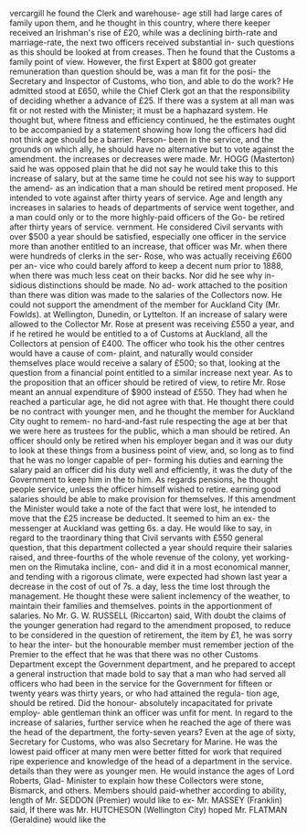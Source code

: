 vercargill he found the Clerk and warehouse- age still had large cares of family upon them, and he thought in this country, where there keeper received an Irishman's rise of £20, while was a declining birth-rate and marriage-rate, the next two officers received substantial in- such questions as this should be looked at from creases. Then he found that the Customs a family point of view. However, the first Expert at $800 got greater remuneration than question should be, was a man fit for the posi- the Secretary and Inspector of Customs, who tion, and able to do the work? He admitted stood at £650, while the Chief Clerk got an that the responsibility of deciding whether a advance of £25. If there was a system at all man was fit or not rested with the Minister; it must be a haphazard system. He thought but, where fitness and efficiency continued, he the estimates ought to be accompanied by a statement showing how long the officers had did not think age should be a barrier. Person- been in the service, and the grounds on which ally, he should have no alternative but to vote against the amendment. the increases or decreases were made. Mr. HOGG (Masterton) said he was opposed plain that he did not say he would take this to this increase of salary, but at the same time he could not see his way to support the amend- as an indication that a man should be retired ment proposed. He intended to vote against after thirty years of service. Age and length any increases in salaries to heads of departments of service went together, and a man could only or to the more highly-paid officers of the Go- be retired after thirty years of service. vernment. He considered Civil servants with over $500 a year should be satisfied, especially one officer in the service more than another entitled to an increase, that officer was Mr. when there were hundreds of clerks in the ser- Rose, who was actually receiving £600 per an- vice who could barely afford to keep a decent num prior to 1888, when there was much less ceat on their backs. Nor did he see why in- sidious distinctions should be made. No ad- work attached to the position than there was dition was made to the salaries of the Collectors now. He could not support the amendment of the member for Auckland City (Mr. Fowlds). at Wellington, Dunedin, or Lyttelton. If an increase of salary were allowed to the Collector Mr. Rose at present was receiving £550 a year, and if he retired he would be entitled to a of Customs at Auckland, all the Collectors at pension of £400. The officer who took his the other centres would have a cause of com- plaint, and naturally would consider themselves place would receive a salary of £500; so that, looking at the question from a financial point entitled to a similar increase next year. As to the proposition that an officer should be retired of view, to retire Mr. Rose meant an annual expenditure of $900 instead of £550. They had when he reached a particular age, he did not agree with that. He thought there could be no contract with younger men, and he thought the member for Auckland City ought to remem- no hard-and-fast rule respecting the age at ber that we were here as trustees for the public, which a man should be retired. An officer should only be retired when his employer began and it was our duty to look at these things from a business point of view, and, so long as to find that he was no longer capable of per- forming his duties and earning the salary paid an officer did his duty well and efficiently, it was the duty of the Government to keep him in the to him. As regards pensions, he thought people service, unless the officer himself wished to retire. earning good salaries should be able to make provision for themselves. If this amendment the Minister would take a note of the fact that were lost, he intended to move that the £25 increase be deducted. It seemed to him an ex- the messenger at Auckland was getting 6s. a day. He would like to say, in regard to the traordinary thing that Civil servants with £550 general question, that this department collected a year should require their salaries raised, and three-fourths of the whole revenue of the colony, yet working-men on the Rimutaka incline, con- and did it in a most economical manner, and tending with a rigorous climate, were expected had shown last year a decrease in the cost of out of 7s. a day, less the time lost through the management. He thought these were salient inclemency of the weather, to maintain their families and themselves. points in the apportionment of salaries. No Mr. G. W. RUSSELL (Riccarton) said, With doubt the claims of the younger generation had regard to the amendment proposed, to reduce to be considered in the question of retirement, the item by £1, he was sorry to hear the inter- but the honourable member must remember jection of the Premier to the effect that he was that there was no other Customs Department except the Government department, and he prepared to accept a general instruction that made bold to say that a man who had served all officers who had been in the service for the Government for fifteen or twenty years was thirty years, or who had attained the regula- tion age, should be retired. Did the honour- absolutely incapacitated for private employ- able gentleman think an officer was unfit for ment. In regard to the increase of salaries, further service when he reached the age of there was the head of the department, the forty-seven years? Even at the age of sixty, Secretary for Customs, who was also Secretary for Marine. He was the lowest paid officer at many men were better fitted for work that required ripe experience and knowledge of the head of a department in the service. details than they were as younger men. He would instance the ages of Lord Roberts, Glad- Minister to explain how these Collectors were stone, Bismarck, and others. Members should paid-whether according to ability, length of Mr. SEDDON (Premier) would like to ex- Mr. MASSEY (Franklin) said, If there was Mr. HUTCHESON (Wellington City) hoped Mr. FLATMAN (Geraldine) would like the 